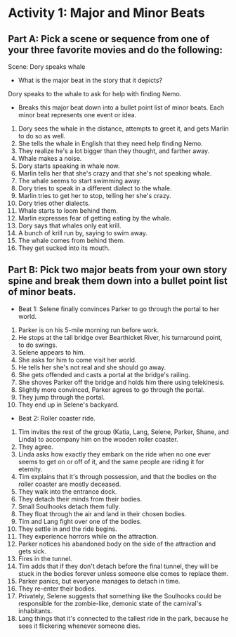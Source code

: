 # Activity 1: Major and Minor Beats

## Part A: Pick a scene or sequence from one of your three favorite movies and do the following: 

Scene: Dory speaks whale

- What is the major beat in the story that it depicts? 

Dory speaks to the whale to ask for help with finding Nemo.

- Breaks this major beat down into a bullet point list of minor beats. Each minor beat represents one event or idea. 

1) Dory sees the whale in the distance, attempts to greet it, and gets Marlin to do so as well.
2) She tells the whale in English that they need help finding Nemo. 
3) They realize he's a lot bigger than they thought, and farther away. 
4) Whale makes a noise. 
5) Dory starts speaking in whale now. 
6) Marlin tells her that she's crazy and that she's not speaking whale.
7) The whale seems to start swimming away.
8) Dory tries to speak in a different dialect to the whale.
9) Marlin tries to get her to stop, telling her she's crazy. 
10) Dory tries other dialects. 
11) Whale starts to loom behind them.
12) Marlin expresses fear of getting eating by the whale.
13) Dory says that whales only eat krill. 
14) A bunch of krill run by, saying to swim away. 
15) The whale comes from behind them.
16) They get sucked into its mouth. 

## Part B: Pick two major beats from your own story spine and break them down into a bullet point list of minor beats. 

- Beat 1: Selene finally convinces Parker to go through the portal to her world.

1) Parker is on his 5-mile morning run before work. 
2) He stops at the tall bridge over Bearthicket River, his turnaround point, to do swings.
3) Selene appears to him. 
4) She asks for him to come visit her world. 
5) He tells her she's not real and she should go away. 
6) She gets offended and casts a portal at the bridge's railing. 
7) She shoves Parker off the bridge and holds him there using telekinesis. 
8) Slightly more convinced, Parker agrees to go through the portal. 
9) They jump through the portal. 
10) They end up in Selene's backyard.

- Beat 2: Roller coaster ride. 

1) Tim invites the rest of the group (Katia, Lang, Selene, Parker, Shane, and Linda) to accompany him on the wooden roller coaster. 
2) They agree.
3) Linda asks how exactly they embark on the ride when no one ever seems to get on or off of it, and the same people are riding it for eternity. 
4) Tim explains that it's through possession, and that the bodies on the roller coaster are mostly deceased. 
5) They walk into the entrance dock. 
6) They detach their minds from their bodies. 
7) Small Soulhooks detach them fully.
8) They float through the air and land in their chosen bodies. 
9) Tim and Lang fight over one of the bodies.
10) They settle in and the ride begins. 
11) They experience horrors while on the attraction.
12) Parker notices his abandoned body on the side of the attraction and gets sick. 
13) Fires in the tunnel.  
14) Tim adds that if they don't detach before the final tunnel, they will be stuck in the bodies forever unless someone else comes to replace them. 
15) Parker panics, but everyone manages to detach in time. 
16) They re-enter their bodies. 
17) Privately, Selene suggests that something like the Soulhooks could be responsible for the zombie-like, demonic state of the carnival's inhabitants.
18) Lang things that it's connected to the tallest ride in the park, because he sees it flickering whenever someone dies.
